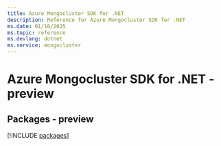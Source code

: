 ```yaml
---
title: Azure Mongocluster SDK for .NET
description: Reference for Azure Mongocluster SDK for .NET
ms.date: 01/10/2025
ms.topic: reference
ms.devlang: dotnet
ms.service: mongocluster
---
```

# Azure Mongocluster SDK for .NET - preview
## Packages - preview
[!INCLUDE [packages](mongocluster-index.md)]